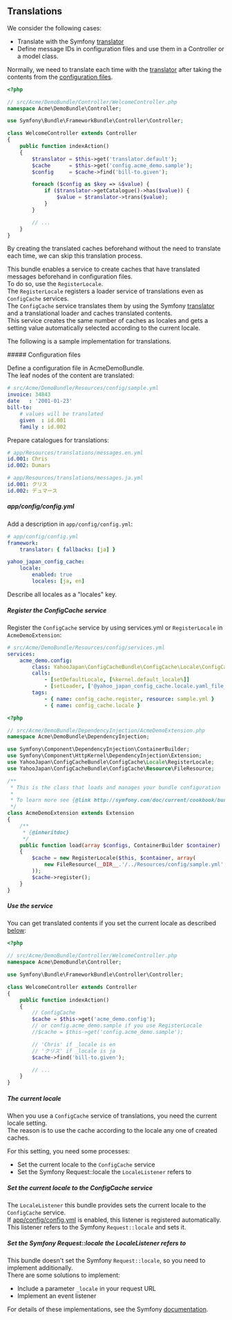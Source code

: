 Translations
------------

We consider the following cases:
* Translate with the Symfony [translator](http://symfony.com/doc/current/book/translation.html)
* Define message IDs in configuration files and use them in a Controller or a model class.

Normally, we need to translate each time with the [translator](http://symfony.com/doc/current/book/translation.html) after taking the contents from the [configuration files](#sample_config).

```php
<?php

// src/Acme/DemoBundle/Controller/WelcomeController.php
namespace Acme\DemoBundle\Controller;

use Symfony\Bundle\FrameworkBundle\Controller\Controller;

class WelcomeController extends Controller
{
    public function indexAction()
    {
        $translator = $this->get('translator.default');
        $cache      = $this->get('config.acme_demo.sample');
        $config     = $cache->find('bill-to.given');

        foreach ($config as $key => &$value) {
            if ($translator->getCatalogue()->has($value)) {
                $value = $translator->trans($value);
            }
        }

        // ...
    }
}
```

By creating the translated caches beforehand without the need to translate each time, we can skip this translation process.

This bundle enables a service to create caches that have translated messages beforehand in configuration files.  
To do so, use the `RegisterLocale`.  
The `RegisterLocale` registers a loader service of translations even as `ConfigCache` services.  
The `ConfigCache` service translates them by using the Symfony [translator]((http://symfony.com/doc/current/book/translation.html)) and a translational loader and caches translated contents.  
This service creates the same number of caches as locales and gets a setting value automatically selected according to the current locale.

The following is a sample implementation for translations.

<a id="sample_config">
##### Configuration files

Define a configuration file in AcmeDemoBundle.  
The leaf nodes of the content are translated:

```yml
# src/Acme/DemoBundle/Resources/config/sample.yml
invoice: 34843
date   : '2001-01-23'
bill-to:
    # values will be translated
    given  : id.001
    family : id.002
```

Prepare catalogues for translations:

```yml
# app/Resources/translations/messages.en.yml
id.001: Chris
id.002: Dumars
```

```yml
# app/Resources/translations/messages.ja.yml
id.001: クリス
id.002: デュマース
```

##### app/config/config.yml

Add a description in `app/config/config.yml`:

```yml
# app/config/config.yml
framework:
    translator: { fallbacks: [ja] }

yahoo_japan_config_cache:
    locale:
        enabled: true
        locales: [ja, en]
```

Describe all locales as a "locales" key.

##### Register the ConfigCache service

Register the `ConfigCache` service by using services.yml or `RegisterLocale` in `AcmeDemoExtension`:

```yml
# src/Acme/DemoBundle/Resources/config/services.yml
services:
    acme_demo.config:
        class: YahooJapan\ConfigCacheBundle\ConfigCache\Locale\ConfigCache
        calls:
            - [setDefaultLocale, [%kernel.default_locale%]]
            - [setLoader, ['@yahoo_japan_config_cache.locale.yaml_file_loader']]
        tags:
            - { name: config_cache.register, resource: sample.yml }
            - { name: config_cache.locale }
```

```php
<?php

// src/Acme/DemoBundle/DependencyInjection/AcmeDemoExtension.php
namespace Acme\DemoBundle\DependencyInjection;

use Symfony\Component\DependencyInjection\ContainerBuilder;
use Symfony\Component\HttpKernel\DependencyInjection\Extension;
use YahooJapan\ConfigCacheBundle\ConfigCache\Locale\RegisterLocale;
use YahooJapan\ConfigCacheBundle\ConfigCache\Resource\FileResource;

/**
 * This is the class that loads and manages your bundle configuration
 *
 * To learn more see {@link http://symfony.com/doc/current/cookbook/bundles/extension.html}
 */
class AcmeDemoExtension extends Extension
{
    /**
     * {@inheritdoc}
     */
    public function load(array $configs, ContainerBuilder $container)
    {
        $cache = new RegisterLocale($this, $container, array(
            new FileResource(__DIR__.'/../Resources/config/sample.yml', null, 'sample'),
        ));
        $cache->register();
    }
}
```

##### Use the service

You can get translated contents if you set the current locale as described [below](#the-current-locale):

```php
<?php

// src/Acme/DemoBundle/Controller/WelcomeController.php
namespace Acme\DemoBundle\Controller;

use Symfony\Bundle\FrameworkBundle\Controller\Controller;

class WelcomeController extends Controller
{
    public function indexAction()
    {
        // ConfigCache
        $cache = $this->get('acme_demo.config');
        // or config.acme_demo.sample if you use RegisterLocale
        //$cache = $this->get('config.acme_demo.sample');

        // 'Chris' if _locale is en
        // 'クリス' if _locale is ja
        $cache->find('bill-to.given');

        // ...
    }
}
```

##### The current locale

When you use a `ConfigCache` service of translations, you need the current locale setting.  
The reason is to use the cache according to the locale any one of created caches.

For this setting, you need some processes:

* Set the current locale to the `ConfigCache` service
* Set the Symfony Request::locale the `LocaleListener` refers to

##### Set the current locale to the ConfigCache service

The `LocaleListener` this bundle provides sets the current locale to the `ConfigCache` service.  
If [app/config/config.yml](#appconfigconfigyml) is enabled, this listener is registered automatically.
This listener refers to the Symfony `Request::locale` and sets it.

##### Set the Symfony Request::locale the LocaleListener refers to

This bundle doesn't set the Symfony `Request::locale`, so you need to implement additionally.  
There are some solutions to implement:
* Include a parameter `_locale` in your request URL
* Implement an event listener

For details of these implementations, see the Symfony [documentation](http://symfony.com/doc/current/book/translation.html#handling-the-user-s-locale).
